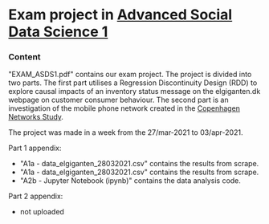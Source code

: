 # Exam project in [Advanced Social Data Science 1](https://kurser.ku.dk/course/asdk20004u/2020-2021)
### Content
"EXAM_ASDS1.pdf" contains our exam project. The project is divided into two parts. 
The first part utilises a Regression Discontinuity Design (RDD) to explore causal impacts of an inventory status message on the elgiganten.dk webpage on customer consumer behaviour. 
The second part is an investigation of the mobile phone network created in the [Copenhagen Networks Study](https://www.nature.com/articles/s41597-019-0325-x). 

The project was made in a week from the 27/mar-2021 to 03/apr-2021.

Part 1 appendix:
- "A1a - data_elgiganten_28032021.csv" contains the results from scrape.
- "A1a - data_elgiganten_28032021.csv" contains the results from scrape.
- "A2b - Jupyter Notebook (ipynb)" contains the data analysis code.

Part 2 appendix:
- not uploaded
